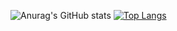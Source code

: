 ![Anurag's GitHub stats](https://github-readme-stats.vercel.app/api?username=andreigenestra&show_icons=true&theme=radical)
[![Top Langs](https://github-readme-stats.vercel.app/api/top-langs/?username=anuraghazra)](https://github.com/anuraghazra/github-readme-stats)
